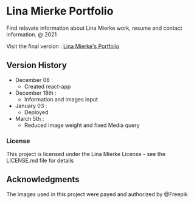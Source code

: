 # Lina Mierke Portfolio

Find relavate information about Lina Mierke work, resume and contact information.
@ 2021

Visit the final version : [Lina Mierke's Portfolio](https://www.linamierke.com)


## Version History

- December 06 :
  - Created react-app
- December 18th :
  - Information and images input
- January 03 :
  - Deployed
- March 5th :
  - Reduced image weight and fixed Media query

### License

This project is licensed under the Lina Mierke License - see the LICENSE.md file for details

## Acknowledgments

The images used in this project were payed and authorized by @Freepik
